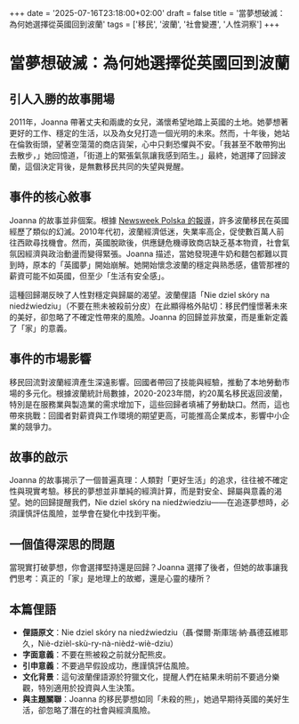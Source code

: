 +++
date = '2025-07-16T23:18:00+02:00'
draft = false
title = '當夢想破滅：為何她選擇從英國回到波蘭'
tags = ['移民', '波蘭', '社會變遷', '人性洞察']
+++

# 當夢想破滅：為何她選擇從英國回到波蘭


## 引人入勝的故事開場
2011年，Joanna 帶著丈夫和兩歲的女兒，滿懷希望地踏上英國的土地。她夢想著更好的工作、穩定的生活，以及為女兒打造一個光明的未來。然而，十年後，她站在倫敦街頭，望著空蕩蕩的商店貨架，心中只剩恐懼與不安。「我甚至不敢帶狗出去散步，」她回憶道，「街道上的緊張氣氛讓我感到陌生。」最終，她選擇了回歸波蘭，這個決定背後，是無數移民共同的失望與覺醒。

## 事件的核心敘事
Joanna 的故事並非個案。根據 [Newsweek Polska 的報導](https://www.newsweek.pl/polska/spoleczenstwo/rozczarowali-sie-emigracja-w-sklepach-brakowalo-podstawowych-rzeczy/kzxm59r)，許多波蘭移民在英國經歷了類似的幻滅。2010年代初，波蘭經濟低迷，失業率高企，促使數百萬人前往西歐尋找機會。然而，英國脫歐後，供應鏈危機導致商店缺乏基本物資，社會氣氛因經濟與政治動盪而變得緊張。Joanna 描述，當她發現連牛奶和麵包都難以買到時，原本的「英國夢」開始崩解。她開始懷念波蘭的穩定與熟悉感，儘管那裡的薪資可能不如英國，但至少「生活有安全感」。

這種回歸潮反映了人性對穩定與歸屬的渴望。波蘭俚語「Nie dziel skóry na niedźwiedziu」（不要在熊未被殺前分皮）在此顯得格外貼切：移民們憧憬著未來的美好，卻忽略了不確定性帶來的風險。Joanna 的回歸並非放棄，而是重新定義了「家」的意義。

## 事件的市場影響
移民回流對波蘭經濟產生深遠影響。回國者帶回了技能與經驗，推動了本地勞動市場的多元化。根據波蘭統計局數據，2020-2023年間，約20萬名移民返回波蘭，特別是在服務業與製造業的需求增加下，這些回歸者填補了勞動缺口。然而，這也帶來挑戰：回國者對薪資與工作環境的期望更高，可能推高企業成本，影響中小企業的競爭力。

## 故事的啟示
Joanna 的故事揭示了一個普遍真理：人類對「更好生活」的追求，往往被不確定性與現實考驗。移民的夢想並非單純的經濟計算，而是對安全、歸屬與意義的渴望。她的回歸提醒我們，Nie dziel skóry na niedźwiedziu——在追逐夢想時，必須謹慎評估風險，並學會在變化中找到平衡。

## 一個值得深思的問題
當現實打破夢想，你會選擇堅持還是回歸？Joanna 選擇了後者，但她的故事讓我們思考：真正的「家」是地理上的故鄉，還是心靈的棲所？

## 本篇俚語
- **俚語原文**：Nie dziel skóry na niedźwiedziu（聶·傑爾·斯庫瑞·納·聶德茲維耶久，Niè-dzièl-skù-ry-nà-nièdź-wiè-dziu）  
- **字面意義**：不要在熊被殺之前就分配熊皮。  
- **引申意義**：不要過早假設成功，應謹慎評估風險。  
- **文化背景**：這句波蘭俚語源於狩獵文化，提醒人們在結果未明前不要過分樂觀，特別適用於投資與人生決策。  
- **與主題關聯**：Joanna 的移民夢想如同「未殺的熊」，她過早期待英國的美好生活，卻忽略了潛在的社會與經濟風險。
